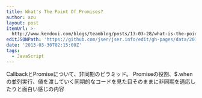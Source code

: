 ```yaml
---
title: What's The Point Of Promises?
author: azu
layout: post
itemUrl: >-
  http://www.kendoui.com/blogs/teamblog/posts/13-03-28/what-is-the-point-of-promises.aspx
editJSONPath: 'https://github.com/jser/jser.info/edit/gh-pages/data/2013/03/index.json'
date: '2013-03-30T02:15:00Z'
tags:
  - JavaScript
---
```

CallbackとPromiseについて、非同期のピラミッド。 
Promiseの役割、$.whenの並列実行、値を渡していく同期的なコードを見た目そのままに非同期を適応したりと面白い感じの内容
